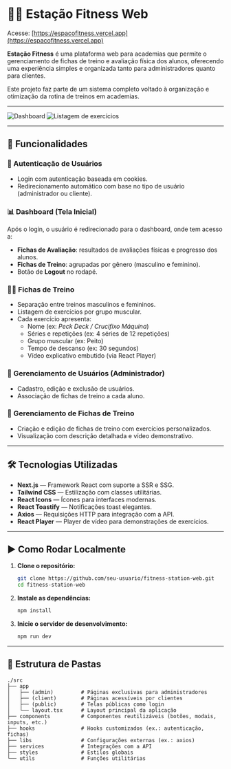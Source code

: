 # 🏋️‍♀️ Estação Fitness Web

Acesse: [https://espacofitness.vercel.app](https://espacofitness.vercel.app)

**Estação Fitness** é uma plataforma web para academias que permite o gerenciamento de fichas de treino e avaliação física dos alunos, oferecendo uma experiência simples e organizada tanto para administradores quanto para clientes.

Este projeto faz parte de um sistema completo voltado à organização e otimização da rotina de treinos em academias.

---

![Dashboard](https://github.com/user-attachments/assets/4d1a551a-6076-4b19-9fa7-efebfc70d9c3)
![Listagem de exercícios](https://github.com/user-attachments/assets/6a87ab89-7190-4fbf-8a0a-c96b42db5167)

---

## 🚀 Funcionalidades

### 🔐 Autenticação de Usuários
- Login com autenticação baseada em cookies.
- Redirecionamento automático com base no tipo de usuário (administrador ou cliente).

### 📊 Dashboard (Tela Inicial)
Após o login, o usuário é redirecionado para o dashboard, onde tem acesso a:
- **Fichas de Avaliação**: resultados de avaliações físicas e progresso dos alunos.
- **Fichas de Treino**: agrupadas por gênero (masculino e feminino).
- Botão de **Logout** no rodapé.

### 🏋️‍♂️ Fichas de Treino
- Separação entre treinos masculinos e femininos.
- Listagem de exercícios por grupo muscular.
- Cada exercício apresenta:
  - Nome (ex: *Peck Deck / Crucifixo Máquina*)
  - Séries e repetições (ex: 4 séries de 12 repetições)
  - Grupo muscular (ex: Peito)
  - Tempo de descanso (ex: 30 segundos)
  - Vídeo explicativo embutido (via React Player)

### 👥 Gerenciamento de Usuários (Administrador)
- Cadastro, edição e exclusão de usuários.
- Associação de fichas de treino a cada aluno.

### 📝 Gerenciamento de Fichas de Treino
- Criação e edição de fichas de treino com exercícios personalizados.
- Visualização com descrição detalhada e vídeo demonstrativo.

---

## 🛠️ Tecnologias Utilizadas

- **Next.js** — Framework React com suporte a SSR e SSG.
- **Tailwind CSS** — Estilização com classes utilitárias.
- **React Icons** — Ícones para interfaces modernas.
- **React Toastify** — Notificações toast elegantes.
- **Axios** — Requisições HTTP para integração com a API.
- **React Player** — Player de vídeo para demonstrações de exercícios.

---

## ▶️ Como Rodar Localmente

1. **Clone o repositório:**
   ```bash
   git clone https://github.com/seu-usuario/fitness-station-web.git
   cd fitness-station-web
   ```
2. **Instale as dependências:**
    ```bash
   npm install
    ```
3. **Inicie o servidor de desenvolvimento:**
    ```bash
   npm run dev
    ```
---

## 📂 Estrutura de Pastas

```plaintext
./src
├── app
│   ├── (admin)         # Páginas exclusivas para administradores
│   ├── (client)        # Páginas acessíveis por clientes
│   ├── (public)        # Telas públicas como login
│   └── layout.tsx      # Layout principal da aplicação
├── components          # Componentes reutilizáveis (botões, modais, inputs, etc.)
├── hooks               # Hooks customizados (ex.: autenticação, fichas)
├── libs                # Configurações externas (ex.: axios)
├── services            # Integrações com a API
├── styles              # Estilos globais
└── utils               # Funções utilitárias
